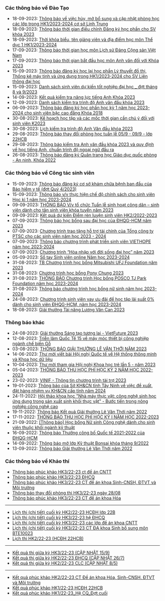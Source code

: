 ### Các thông báo về Đào Tạo
 - 18-09-2023: [Thông báo về việc hủy, mở bổ sung và cập nhật phòng học các lớp trong HK1/2023-2024 cơ sở Linh Trung](https://www.hcmus.edu.vn/component/content/article/185-phong-dao-tao/thong-bao-he-chinh-quy/thay-doi-lich-hoc-phong-hoc/5197-thong-bao-ve-viec-huy-mo-bo-sung-va-cap-nhat-phong-hoc-cac-lop-trong-hk1-2023-2024-co-so-linh-trung?Itemid=437)
 - 18-09-2023: [Thông báo thời gian điều chỉnh Đăng ký học phần cho SV khóa 2023](https://www.hcmus.edu.vn/component/content/article/277-phong-dao-tao/thong-bao-tan-sinh-vien/tan-sv-thong-bao-quan-trong/5196-thong-bao-thoi-gian-dieu-chinh-dang-ky-hoc-phan-cho-sv-khoa-2023?Itemid=437)
 - 18-09-2023: [Thời khóa biểu, tên giảng viên và địa điểm học môn Thể dục 1 HK1/2023-2024](https://www.hcmus.edu.vn/component/content/article/277-phong-dao-tao/thong-bao-tan-sinh-vien/tan-sv-thong-bao-quan-trong/5195-thoi-khoa-bieu-ten-giang-vien-va-dia-diem-hoc-mon-the-duc-1-hk1-2023-2024?Itemid=437)
 - 17-09-2023: [Thông báo thời gian học môn Lịch sử Đảng Cộng sản Việt Nam](https://www.hcmus.edu.vn/component/content/article/185-phong-dao-tao/thong-bao-he-chinh-quy/thay-doi-lich-hoc-phong-hoc/5194-thong-bao-thoi-gian-hoc-mon-lich-su-dang-cong-san-viet-nam?Itemid=437)
 - 17-09-2023: [Thông báo thời gian bắt đầu học môn Anh văn đối với Khóa 2023](https://www.hcmus.edu.vn/component/content/article/277-phong-dao-tao/thong-bao-tan-sinh-vien/tan-sv-thong-bao-quan-trong/5193-thong-bao-thoi-gian-bat-dau-hoc-mon-anh-van-doi-voi-khoa-2023?Itemid=437)
 - 15-09-2023: [Thông báo đăng ký học lại học phần Lý thuyết đồ thị, Thống kê máy tinh và ứng dụng trong HK1/2023-2024 cho SV Liên thông đại học](https://www.hcmus.edu.vn/component/content/article/193-phong-dao-tao/thong-bao-lien-thong-dai-hoc/dang-ky-hoc-phan_lt/5192-thong-bao-dang-ky-hoc-lai-hoc-phan-ly-thuyet-do-thi-thong-ke-may-tinh-va-ung-dung-trong-hk1-2023-2024-cho-sv-lien-thong-dai-hoc?Itemid=437)
 - 15-09-2023: [Danh sách sinh viên dự kiến tốt nghiệp đại học _ đợt tháng 8 và 9/2023](https://www.hcmus.edu.vn/component/content/article/189-phong-dao-tao/thong-bao-he-chinh-quy/tot-nghiep/5187-danh-sach-sinh-vien-du-kien-tot-nghiep-dai-hoc-dot-thang-8-va-9-2023?Itemid=437)
 - 14-09-2023: [Kết quả kiểm tra năng lực tiếng Anh Khóa 2023 ](https://www.hcmus.edu.vn/component/content/article/277-phong-dao-tao/thong-bao-tan-sinh-vien/tan-sv-thong-bao-quan-trong/5185-ket-qua-kiem-tra-nang-luc-tieng-anh-khoa-2023?Itemid=437)
 - 12-09-2023: [Danh sách kiểm tra trình độ Anh văn đầu khóa 2023](https://www.hcmus.edu.vn/component/content/article/277-phong-dao-tao/thong-bao-tan-sinh-vien/tan-sv-thong-bao-quan-trong/5183-danh-sach-kiem-tra-trinh-do-anh-van-dau-khoa-2023?Itemid=437)
 - 06-09-2023: [Thông báo đăng ký học phần học kỳ 1 năm học 2023-2024 cho sinh viên bậc cao đẳng Khóa 2018](https://www.hcmus.edu.vn/component/content/article/200-phong-dao-tao/thong-bao-he-cao-dang/dang-ky-hoc-phan_cd/5172-thong-bao-dang-ky-hoc-phan-hoc-ky-1-nam-hoc-2023-2024-cho-sinh-vien-bac-cao-dang-khoa-2018?Itemid=437)
 - 30-08-2023: [Kế hoạch học tập và các mốc thời gian cần chú ý đối với sinh viên K2023](https://www.hcmus.edu.vn/component/content/article/277-phong-dao-tao/thong-bao-tan-sinh-vien/tan-sv-thong-bao-quan-trong/5163-ke-hoach-hoc-tap-va-cac-moc-thoi-gian-can-chu-y-doi-voi-sinh-vien-k2023?Itemid=437)
 - 30-08-2023: [Lịch kiểm tra trình độ Anh Văn đầu khóa 2023](https://www.hcmus.edu.vn/component/content/article/277-phong-dao-tao/thong-bao-tan-sinh-vien/tan-sv-thong-bao-quan-trong/5162-lich-kiem-tra-trinh-do-anh-van-dau-khoa-2023?Itemid=437)
 - 29-08-2023: [Thông báo thay đổi phòng học tuần lễ 05/9 - 09/9 - lớp 22HCB](https://www.hcmus.edu.vn/component/content/article/192-phong-dao-tao/thong-bao-lien-thong-dai-hoc/thoi-khoa-bieu_lt/5161-thong-bao-thay-doi-phong-hoc-tuan-le-05-9-09-9-lop-22hcb?Itemid=437)
 - 29-08-2023: [Thông báo kiểm tra Anh văn đầu khóa 2023 và quy định về học tiếng Anh, chuẩn trình độ ngoại ngữ đầu ra](https://www.hcmus.edu.vn/component/content/article/277-phong-dao-tao/thong-bao-tan-sinh-vien/tan-sv-thong-bao-quan-trong/5160-thong-bao-kiem-tra-anh-van-dau-khoa-2023-va-quy-dinh-ve-hoc-tieng-anh-chuan-trinh-do-ngoai-ngu-dau-ra?Itemid=437)
 - 26-08-2023: [Thông báo đăng ký Quân trang học Giáo dục quốc phòng - An ninh, Khóa 2022](https://www.hcmus.edu.vn/component/content/article/191-phong-dao-tao/thong-bao-he-chinh-quy/thong-bao-khac/5159-thong-bao-dang-ky-quan-trang-hoc-giao-duc-quoc-phong-an-ninh-khoa-2022?Itemid=437)
### Các thông báo về Công tác sinh viên
 - 15-09-2023: [Thông báo đăng ký cơ sở khám chữa bệnh ban đầu của Bảo hiểm y tế (đợt Quý 4/2023)](https://www.hcmus.edu.vn/component/content/article/128-cong-tac-sinh-vien/thong-bao-bao-hiem-sinh-vien/5188-thong-bao-dang-ky-co-so-kham-chua-benh-ban-dau-cua-bao-hiem-y-te-dot-quy-4-2023?Itemid=437)
 - 15-09-2023: [Thông báo v/v thực hiện chế độ chính sách cho sinh viên Học kì 1 năm học 2023-2024](https://www.hcmus.edu.vn/component/content/article/126-cong-tac-sinh-vien/thong-bao-mien-giam/5186-thong-bao-v-v-thuc-hien-che-do-chinh-sach-cho-sinh-vien-hoc-ki-1-nam-hoc-2023-2024?Itemid=437)
 - 09-09-2023: [THÔNG BÁO V/v tổ chức Tuần lễ sinh hoạt công dân – sinh viên dành cho tân sinh viên khóa tuyển năm 2023](https://www.hcmus.edu.vn/component/content/article/130-cong-tac-sinh-vien/thong-bao-sinh-hoat-cong-dan/5180-thong-bao-v-v-to-chuc-tuan-le-sinh-hoat-cong-dan-sinh-vien-danh-cho-tan-sinh-vien-khoa-tuyen-nam-2023?Itemid=437)
 - 09-09-2023: [Kết quả dự kiến Điểm rèn luyện sinh viên HK2/2022-2023](https://www.hcmus.edu.vn/component/content/article/109-cong-tac-sinh-vien/thong-tin-danh-cho-sinh-vien/5179-ket-qua-du-kien-diem-ren-luyen-sinh-vien-hk2-2022-2023?Itemid=437)
 - 07-09-2023: [Thông báo học bổng sau đại học của ĐHQG-HCM năm 2023](https://www.hcmus.edu.vn/component/content/article/125-cong-tac-sinh-vien/thong-bao-hoc-bong/5177-thong-bao-hoc-bong-sau-dai-hoc-cua-dhqg-hcm-nam-2023?Itemid=437)
 - 07-09-2023: [Chương trình trao tặng hỗ trợ tài chính của Tổng công ty PTSC cho các sinh viên năm học 2023 - 2024](https://www.hcmus.edu.vn/component/content/article/125-cong-tac-sinh-vien/thong-bao-hoc-bong/5176-chuong-trinh-trao-tang-ho-tro-tai-chinh-cua-tong-cong-ty-ptsc-cho-cac-sinh-vien-nam-hoc-2023-2024?Itemid=437)
 - 07-09-2023: [Thông báo chương trình phát triển sinh viên VIETHOPE năm học 2023-2024](https://www.hcmus.edu.vn/component/content/article/125-cong-tac-sinh-vien/thong-bao-hoc-bong/5175-thong-bao-chuong-trinh-phat-trien-sinh-vien-viethope-nam-hoc-2023-2024?Itemid=437)
 - 07-09-2023: [Chương trình “Hòa nhập với đời sống đại học” năm 2023](https://www.hcmus.edu.vn/component/content/article/130-cong-tac-sinh-vien/thong-bao-sinh-hoat-cong-dan/5174-chuong-trinh-hoa-nhap-voi-doi-song-dai-hoc-nam-2023?Itemid=437)
 - 05-09-2023: [Sổ tay Sinh viên online Năm học 2023-2024](https://www.hcmus.edu.vn/component/content/article/124-cong-tac-sinh-vien/thong-tin-danh-cho-tan-sinh-vien/5171-so-tay-sinh-vien-online-nam-hoc-2023-2024?Itemid=437)
 - 31-08-2023: [TB Chương trình học bổng Mitsubishi UFJ Foundation năm 2023](https://www.hcmus.edu.vn/component/content/article/125-cong-tac-sinh-vien/thong-bao-hoc-bong/5169-tb-chuong-trinh-hoc-bong-mitsubishi-ufj-foundation-nam-2023?Itemid=437)
 - 31-08-2023: [Chương trình học bổng Pony Chung 2023](https://www.hcmus.edu.vn/component/content/article/125-cong-tac-sinh-vien/thong-bao-hoc-bong/5168-chuong-trinh-hoc-bong-pony-chung-2023?Itemid=437)
 - 31-08-2023: [THÔNG BÁO Chương trình Học bổng POSCO TJ Park Foundation năm học 2023-2024](https://www.hcmus.edu.vn/component/content/article/125-cong-tac-sinh-vien/thong-bao-hoc-bong/5167-thong-bao-chuong-trinh-hoc-bong-posco-tj-park-foundation-nam-hoc-2023-2024?Itemid=437)
 - 31-08-2023: [Thông báo chương trình học bổng nữ sinh năm học 2023-2024](https://www.hcmus.edu.vn/component/content/article/125-cong-tac-sinh-vien/thong-bao-hoc-bong/5166-thong-bao-chuong-trinh-hoc-bong-nu-sinh-nam-hoc-2023-2024?Itemid=437)
 - 24-08-2023: [Chương trình sinh viên vay ưu đãi để học tập lãi suất 0% dành cho sinh viên ĐHQG-HCM, năm học 2023-2024](https://www.hcmus.edu.vn/component/content/article/125-cong-tac-sinh-vien/thong-bao-hoc-bong/5151-chuong-trinh-sinh-vien-vay-uu-dai-de-hoc-tap-lai-suat-0-danh-cho-sinh-vien-dhqg-hcm-nam-hoc-2023-2024?Itemid=437)
 - 18-08-2023: [Giải thưởng Tài năng Lương Văn Can 2023](https://www.hcmus.edu.vn/component/content/article/109-cong-tac-sinh-vien/thong-tin-danh-cho-sinh-vien/5143-giai-thuong-tai-nang-luong-van-can-2023?Itemid=437)
### Thông báo khác
 - 24-08-2023: [Giải thưởng Sáng tạo tương lai - VietFuture 2023](https://www.hcmus.edu.vn/component/content/article?id=5148:giai-thuong-sang-tao-tuong-lai-vietfuture-2023&catid=100&Itemid=437)
 - 12-08-2023: [Triễn lãm Quốc Tế 15 về máy móc thiết bị công nghiệp ngành chế biến Gỗ](https://www.hcmus.edu.vn/component/content/article?id=5128:trien-lam-quoc-te-15-ve-may-moc-thiet-bi-cong-nghiep-nganh-che-bien-go&catid=100&Itemid=437)
 - 03-08-2023: [THÔNG BÁO GIẢI THƯỞNG LÊ VĂN THỚI NĂM 2023](https://www.hcmus.edu.vn/component/content/article?id=5116:thong-bao-giai-thuong-le-van-thoi-nam-2023&catid=100&Itemid=437)
 - 14-06-2023: [Thư mời viết bài Hội nghị Quốc tế về Hệ thống thông minh và Khoa học dữ liệu](https://www.hcmus.edu.vn/component/content/article?id=5042:thu-moi-viet-bai-hoi-nghi-quoc-te-ve-he-thong-thong-minh-va-khoa-hoc-du-lieu&catid=100&Itemid=437)
 - 10-04-2023: [Thư mời tham gia Hội nghị Khoa học trẻ lần 5 - năm 2023](https://www.hcmus.edu.vn/component/content/article?id=4953:thu-moi-tham-gia-hoi-nghi-khoa-hoc-tre-lan-5-nam-2023&catid=100&Itemid=437)
 - 05-04-2023: [THÔNG BÁO THU HỌC PHÍ HỌC KỲ 2 NĂM HỌC 2022-2023](https://www.hcmus.edu.vn/component/content/article/156-ke-hoach-tai-chinh/thong-bao-danh-cho-sinh-vien/4946-thong-bao-thu-hoc-phi-hoc-ky-2-nam-hoc-2022-2023?Itemid=437)
 - 23-02-2023: [VINIF - Thông tin chương trình tài trợ 2023](https://www.hcmus.edu.vn/component/content/article?id=4874:vinif-thong-tin-chuong-trinh-tai-tro-2023&catid=100&Itemid=437)
 - 19-01-2023: [Thông báo của Sở KH&CN tỉnh Tây Ninh về việc đề xuất, đặt hàng nhiệm vụ KH&CN cấp tỉnh năm 2024](https://www.hcmus.edu.vn/component/content/article?id=4825:thong-bao-cua-so-kh-cn-tinh-tay-ninh-ve-viec-de-xuat-dat-hang-nhiem-vu-kh-cn-cap-tinh-nam-2024&catid=100&Itemid=437)
 - 24-11-2022: [Hội thảo khoa học "Nhà máy thực vật: công nghệ sinh học ứng dụng trong sản xuất sinh khối thực vật" - Bước tiến trong nông nghiệp công nghệ cao](https://www.hcmus.edu.vn/component/content/article?id=4730:hoi-thao-khoa-hoc-nha-may-thuc-vat-cong-nghe-sinh-hoc-ung-dung-trong-san-xuat-sinh-khoi-thuc-vat-buoc-tien-trong-nong-nghiep-cong-nghe-cao&catid=100&Itemid=437)
 - 19-11-2022: [Thông báo Kết quả Giải thưởng Lê Văn Thới năm 2022](https://www.hcmus.edu.vn/component/content/article?id=4722:thong-bao-ket-qua-giai-thuong-le-van-thoi-nam-2022&catid=100&Itemid=437)
 - 17-11-2022: [THÔNG BÁO THU HỌC PHÍ HỌC KỲ I NĂM HỌC 2022-2023](https://www.hcmus.edu.vn/component/content/article/156-ke-hoach-tai-chinh/thong-bao-danh-cho-sinh-vien/4718-thong-bao-thu-hoc-phi-hoc-ky-i-nam-hoc-2022-2023?Itemid=437)
 - 21-09-2022: [[Thông báo] Học bổng Nữ sinh Công nghệ dành cho sinh viên thuộc khối ngành kỹ thuật](https://www.hcmus.edu.vn/component/content/article/104-quan-he-doi-ngoai/thông-tin-dành-cho-sinh-viên/4591-thong-bao-hoc-bong-nu-sinh-cong-nghe-danh-cho-sinh-vien-thuoc-khoi-nganh-ky-thuat?Itemid=437)
 - 16-09-2022: [Thông báo Thưởng công bố Quốc tế 2021-2022 của ĐHQG-HCM](https://www.hcmus.edu.vn/component/content/article?id=4582:thong-bao-thuong-cong-bo-quoc-te-2021-2022-cua-dhqg-hcm&catid=100&Itemid=437)
 - 14-09-2022: [Thông báo mở lớp Kỹ thuật Bonsai khóa tháng 9/2022](https://www.hcmus.edu.vn/component/content/article?id=4575:thong-bao-mo-lop-ky-thuat-bonsai-khoa-thang-9-2022&catid=100&Itemid=437)
 - 13-09-2022: [Thông báo Giải thưởng Lê Văn Thới năm 2022](https://www.hcmus.edu.vn/component/content/article?id=4574:thong-bao-giai-thuong-le-van-thoi-nam-2022&catid=100&Itemid=437)
### Các thông báo về Khảo thí
 - [Thông báo phúc khảo HK3/22-23 ct đề án CNTT](http://ktdbcl.hcmus.edu.vn/index.php/thong-bao/751-thong-bao-phuc-kh-o-hk3-22-23-ct-d-an-cntt)
 - [Thông báo phúc khảo HK3/22-23 ĐHCQ](http://ktdbcl.hcmus.edu.vn/index.php/thong-bao/750-thong-bao-phuc-kh-o-hk3-22-23-dhcq)
 - [Thông báo phúc khảo HK3/22-23 CT đề án khoa Sinh-CNSH, ĐTVT và Môi trường](http://ktdbcl.hcmus.edu.vn/index.php/thong-bao/749-thong-bao-phuc-kh-o-hk3-22-23-ct-d-an-khoa-sinh-cnsh-dtvt-va-moi-tru-ng)
 - [Thông báo thay đổi phòng thi HK3/22-23 ngày 28/08](http://ktdbcl.hcmus.edu.vn/index.php/thong-bao/748-thong-bao-thay-d-i-phong-thi-hk3-22-23-ngay-28-08)
 - [Thông báo phúc khảo HK3/22-23 CT đề án khoa Hóa](http://ktdbcl.hcmus.edu.vn/index.php/thong-bao/746-thong-bao-phuc-kh-o-hk3-22-23-ct-d-an-khoa-hoa)
---
 - [Lịch thi (chi tiết) cuối kỳ HK2/22-23 HCĐH lớp 22B](http://ktdbcl.hcmus.edu.vn/index.php/cong-tac-kh-o-thi/l-ch-thi-h-c-ky/747-l-ch-thi-chi-ti-t-cu-i-ky-hk2-22-23-hcdh-l-p-22b)
 - [Lịch thi (chi tiết) cuối kỳ HK3/22-23 hệ ĐHCQ](http://ktdbcl.hcmus.edu.vn/index.php/cong-tac-kh-o-thi/l-ch-thi-h-c-ky/744-l-ch-thi-chi-ti-t-cu-i-ky-hk3-22-23-h-dhcq)
 - [Lịch thi (chi tiết) cuối kỳ HK3/22-23 các lớp đề án khoa CNTT](http://ktdbcl.hcmus.edu.vn/index.php/cong-tac-kh-o-thi/l-ch-thi-h-c-ky/743-l-ch-thi-chi-ti-t-cu-i-ky-hk3-22-23-cac-l-p-d-an-khoa-cntt)
 - [Lịch thi (chi tiết) cuối kỳ HK3/22-23 CT ĐA khoa Sinh bổ sung môn BTE10023](http://ktdbcl.hcmus.edu.vn/index.php/cong-tac-kh-o-thi/l-ch-thi-h-c-ky/742-l-ch-thi-chi-ti-t-cu-i-ky-hk3-22-23-ct-da-khoa-sinh-b-sung-mon-bte10023)
 - [Lịch thi HK2/22-23 (HCĐH 22HCB)](http://ktdbcl.hcmus.edu.vn/index.php/cong-tac-kh-o-thi/l-ch-thi-h-c-ky/741-l-ch-thi-hk2-22-23-hcdh-22hcb)
---
 - [Kết quả thi giữa kỳ HK3/22-23 (CẬP NHẬT 15/9)](http://ktdbcl.hcmus.edu.vn/index.php/cong-tac-kh-o-thi/k-t-qu-thi-h-c-ky/714-k-t-qu-thi-gi-a-ky-hk3-22-23-clc)
 - [Kết quả thi giữa kỳ HK2/22-23 ĐHCQ (CẬP NHẬT 26/7)](http://ktdbcl.hcmus.edu.vn/index.php/cong-tac-kh-o-thi/k-t-qu-thi-h-c-ky/708-k-t-qu-thi-gi-a-ky-hk2-22-23-dhcq)
 - [Kết quả thi giữa kỳ HK2/22-23 CLC (CẬP NHẬT 8/5)](http://ktdbcl.hcmus.edu.vn/index.php/cong-tac-kh-o-thi/k-t-qu-thi-h-c-ky/671-k-t-qu-thi-gi-a-ky-hk2-22-23-clc)
---
 - [Kết quả phúc khảo HK2/22-23 CT Đề án khoa Hóa, Sinh-CNSH, ĐTVT và Môi trường](http://ktdbcl.hcmus.edu.vn/index.php/cong-tac-kh-o-thi/k-t-qu-phuc-tra/726-k-t-qu-phuc-kh-o-hk2-22-23-ct-d-an-khoa-hoa-sinh-cnsh-dtvt-va-moi-tru-ng)
 - [Kết quả phúc khảo HK1/22-23 HCĐH 22HCB](http://ktdbcl.hcmus.edu.vn/index.php/cong-tac-kh-o-thi/k-t-qu-phuc-tra/723-k-t-qu-phuc-kh-o-hk1-22-23-hcdh-22hcb)
 - [Kết quả phúc khảo HK1/22-23_Hệ CQ_Đợt cuối](http://ktdbcl.hcmus.edu.vn/index.php/cong-tac-kh-o-thi/k-t-qu-phuc-tra/691-k-t-qu-phuc-kh-o-hk1-22-23-h-cq-d-t-cu-i)
